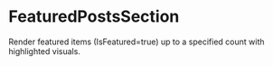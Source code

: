 # FeaturedPostsSection

Render featured items (IsFeatured=true) up to a specified count with highlighted visuals.
